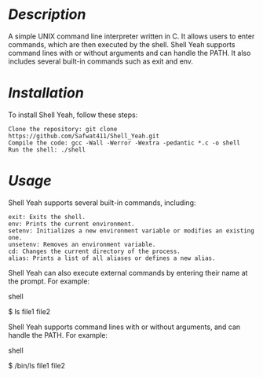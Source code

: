# *Description*

A simple UNIX command line interpreter written in C. It allows users to enter commands, which are then executed by the shell. Shell Yeah supports command lines with or without arguments and can handle the PATH. It also includes several built-in commands such as exit and env.

# *Installation*

To install Shell Yeah, follow these steps:

    Clone the repository: git clone https://github.com/Safwat411/Shell_Yeah.git
    Compile the code: gcc -Wall -Werror -Wextra -pedantic *.c -o shell
    Run the shell: ./shell

# *Usage*

Shell Yeah supports several built-in commands, including:

    exit: Exits the shell.
    env: Prints the current environment.
    setenv: Initializes a new environment variable or modifies an existing one.
    unsetenv: Removes an environment variable.
    cd: Changes the current directory of the process.
    alias: Prints a list of all aliases or defines a new alias.

Shell Yeah can also execute external commands by entering their name at the prompt. For example:

shell

$ ls
file1 file2

Shell Yeah supports command lines with or without arguments, and can handle the PATH. For example:

shell

$ /bin/ls
file1 file2
